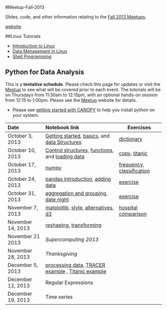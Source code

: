 #Meetup-Fall-2013

Slides, code, and other information relating to the [Fall 2013 Meetups](http://www.meetup.com/University-of-Colorado-Computational-Science-and-Engineering/).

[website](http://researchcomputing.github.io/Meetup-Fall-2013/)

##Linux Tutorials

- [Introduction to Linux](http://researchcomputing.github.io/Meetup-Fall-2013/pdfs/Linuxclass-1.pdf)
- [Data Management in Linux](http://researchcomputing.github.io/Meetup-Fall-2013/pdfs/Linuxclass-2.pdf)
- [Shell Programming](http://researchcomputing.github.io/Meetup-Fall-2013/pdfs/Linuxclass-3.pdf)

## Python for Data Analysis

This is a **tentative schedule**. Please check this page for updates or visit the [Meetup](http://www.meetup.com/University-of-Colorado-Computational-Science-and-Engineering/) to see what will be covered prior to each event.  The tutorials will be on Thursdays from 11:30am to 12:15pm, with an optional hands-on session from 12:15 to 1:00pm. Please see the [Meetup](http://www.meetup.com/University-of-Colorado-Computational-Science-and-Engineering/) website for details.

- Please see [getting started with CANOPY](http://researchcomputing.github.io/Meetup-Fall-2013/python/getting_started.html) to help you install python on your system.


| Date         | Notebook link         | Exercises |
| :------------- | :------------- | ----| 
| October 3, 2013 | [Getting started](http://nbviewer.ipython.org/urls/raw.github.com/ResearchComputing/Meetup-Fall-2013/master/python/lecture_01_getting_started.ipynb), [basics](http://nbviewer.ipython.org/urls/raw.github.com/ResearchComputing/Meetup-Fall-2013/master/python/lecture_02_basics.ipynb), and [data Structures](http://nbviewer.ipython.org/urls/raw.github.com/ResearchComputing/Meetup-Fall-2013/master/python/lecture_03_data_structures.ipynb)| [dictionary](http://nbviewer.ipython.org/urls/raw.github.com/ResearchComputing/Meetup-Fall-2013/master/python/exercise_01_dictionary.ipynb) |
| October 10, 2013 | [Control structures](http://nbviewer.ipython.org/urls/raw.github.com/ResearchComputing/Meetup-Fall-2013/master/python/lecture_04_control.ipynb), [functions](http://nbviewer.ipython.org/urls/raw.github.com/ResearchComputing/Meetup-Fall-2013/master/python/lecture_05_functions.ipynb), and [loading data](http://nbviewer.ipython.org/urls/raw.github.com/ResearchComputing/Meetup-Fall-2013/master/python/lecture_06_reading_writing_data.ipynb)| [copy](http://nbviewer.ipython.org/urls/raw.github.com/ResearchComputing/Meetup-Fall-2013/master/python/exercise_02_copy.ipynb), [titanic](http://nbviewer.ipython.org/urls/raw.github.com/ResearchComputing/Meetup-Fall-2013/master/python/exercise_03_titanic.ipynb)  |
| October 17, 2013 | [numpy](http://nbviewer.ipython.org/urls/raw.github.com/ResearchComputing/Meetup-Fall-2013/master/python/lecture_07_numpy.ipynb) | [frequency](http://nbviewer.ipython.org/urls/raw.github.com/ResearchComputing/Meetup-Fall-2013/master/python/exercise_05_frequency.ipynb), [classification](http://nbviewer.ipython.org/urls/raw.github.com/ResearchComputing/Meetup-Fall-2013/master/python/exercise_06_classification_iris.ipynb) |
| October 24, 2013 | [pandas introduction](http://nbviewer.ipython.org/urls/raw.github.com/ResearchComputing/Meetup-Fall-2013/master/python/lecture_10_pandas_introduction.ipynb), [adding data](http://nbviewer.ipython.org/urls/raw.github.com/ResearchComputing/Meetup-Fall-2013/master/python/lecture_11_pandas_adding_data.ipynb) | [exercise](http://nbviewer.ipython.org/urls/raw.github.com/ResearchComputing/Meetup-Fall-2013/master/python/exercise_07_pandas.ipynb) |
| October 31, 2013 | [aggregation and grouping](http://nbviewer.ipython.org/urls/raw.github.com/ResearchComputing/Meetup-Fall-2013/master/python/lecture_12_pandas_groupby.ipynb), [date night](http://nbviewer.ipython.org/urls/raw.github.com/ResearchComputing/Meetup-Fall-2013/master/python/lecture_13_pandas_movies.ipynb) | [exercise](http://nbviewer.ipython.org/urls/raw.github.com/ResearchComputing/Meetup-Fall-2013/master/python/exercise_08_pandas_titanic.ipynb)|
| November 7, 2013 |  [matplotlib](http://nbviewer.ipython.org/urls/raw.github.com/ResearchComputing/Meetup-Fall-2013/master/python/lecture_17_matplotlib.ipynb), [style](http://nbviewer.ipython.org/urls/raw.github.com/ResearchComputing/Meetup-Fall-2013/master/python/lecture_18_matplotlib_style.ipynb), [alternatives](http://nbviewer.ipython.org/urls/raw.github.com/ResearchComputing/Meetup-Fall-2013/master/python/lecture_19_alternatives.ipynb), [d3](http://nbviewer.ipython.org/urls/raw.github.com/ResearchComputing/Meetup-Fall-2013/master/python/lecture_20_d3.ipynb)| [hospital comparison](http://nbviewer.ipython.org/urls/raw.github.com/ResearchComputing/Meetup-Fall-2013/master/python/exercise_09_matplotlib.ipynb)
| November 14, 2013 | [reshaping](http://nbviewer.ipython.org/urls/raw.github.com/ResearchComputing/Meetup-Fall-2013/master/python/lecture_14_pandas_reshape.ipynb), [transforming](http://nbviewer.ipython.org/urls/raw.github.com/ResearchComputing/Meetup-Fall-2013/master/python/lecture_15_pandas_transforming.ipynb)| |
| November 21 2013 | *Supercomputing 2013* | |
| November 28, 2013 | *Thanksgiving* |
| December 5, 2013 | [processing data](http://nbviewer.ipython.org/urls/raw.github.com/ResearchComputing/Meetup-Fall-2013/master/python/lecture_21_pandas_processing.ipynb), [TRACER example](http://nbviewer.ipython.org/urls/raw.github.com/ResearchComputing/Meetup-Fall-2013/master/python/lecture_22_pandas_cleaning.ipynb) , [Titanic example](http://nbviewer.ipython.org/urls/raw.github.com/ResearchComputing/Meetup-Fall-2013/master/python/lecture_23_titanic_example.ipynb)  | |
| December 12, 2013 | Regular Expressions | |
| December 19, 2013 | Time series | |








